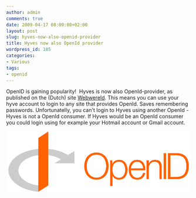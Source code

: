 ```yaml
---
author: admin
comments: true
date: 2009-04-17 08:09:08+02:00
layout: post
slug: hyves-now-also-openid-provider
title: Hyves now also OpenId provider
wordpress_id: 185
categories:
- Various
tags:
- openid
---
```


OpenID is gaining popularity!  Hyves is now also OpenId-provider, as published on the (Dutch) site [Webwereld](http://webwereld.nl/nieuws/56963/hyves-ondersteunt-nu-ook-openid.html). This means you can use your hyve account to login to any site that provides OpenId. Saves remembering passwords. Unfortunatelly, you can't login to Hyves using another OpenId - Hyves is not a OpenId consumer. If Hyves would be an OpenId consumer you could login using for example your Hotmail account or Gmail account.

![openid2](/wp-content/uploads/2009/04/openid2.png)
